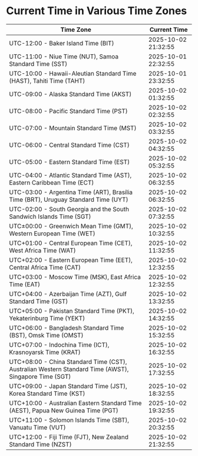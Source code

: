 # Current Time in Various Time Zones

| Time Zone | Current Time |
|-----------|--------------|
| UTC-12:00 - Baker Island Time (BIT) | 2025-10-02 21:32:55 |
| UTC-11:00 - Niue Time (NUT), Samoa Standard Time (SST) | 2025-10-01 22:32:55 |
| UTC-10:00 - Hawaii-Aleutian Standard Time (HAST), Tahiti Time (TAHT) | 2025-10-01 23:32:55 |
| UTC-09:00 - Alaska Standard Time (AKST) | 2025-10-02 01:32:55 |
| UTC-08:00 - Pacific Standard Time (PST) | 2025-10-02 02:32:55 |
| UTC-07:00 - Mountain Standard Time (MST) | 2025-10-02 03:32:55 |
| UTC-06:00 - Central Standard Time (CST) | 2025-10-02 04:32:55 |
| UTC-05:00 - Eastern Standard Time (EST) | 2025-10-02 05:32:55 |
| UTC-04:00 - Atlantic Standard Time (AST), Eastern Caribbean Time (ECT) | 2025-10-02 06:32:55 |
| UTC-03:00 - Argentina Time (ART), Brasília Time (BRT), Uruguay Standard Time (UYT) | 2025-10-02 06:32:55 |
| UTC-02:00 - South Georgia and the South Sandwich Islands Time (SGT) | 2025-10-02 07:32:55 |
| UTC±00:00 - Greenwich Mean Time (GMT), Western European Time (WET) | 2025-10-02 10:32:55 |
| UTC+01:00 - Central European Time (CET), West Africa Time (WAT) | 2025-10-02 11:32:55 |
| UTC+02:00 - Eastern European Time (EET), Central Africa Time (CAT) | 2025-10-02 12:32:55 |
| UTC+03:00 - Moscow Time (MSK), East Africa Time (EAT) | 2025-10-02 12:32:55 |
| UTC+04:00 - Azerbaijan Time (AZT), Gulf Standard Time (GST) | 2025-10-02 13:32:55 |
| UTC+05:00 - Pakistan Standard Time (PKT), Yekaterinburg Time (YEKT) | 2025-10-02 14:32:55 |
| UTC+06:00 - Bangladesh Standard Time (BST), Omsk Time (OMST) | 2025-10-02 15:32:55 |
| UTC+07:00 - Indochina Time (ICT), Krasnoyarsk Time (KRAT) | 2025-10-02 16:32:55 |
| UTC+08:00 - China Standard Time (CST), Australian Western Standard Time (AWST), Singapore Time (SGT) | 2025-10-02 17:32:55 |
| UTC+09:00 - Japan Standard Time (JST), Korea Standard Time (KST) | 2025-10-02 18:32:55 |
| UTC+10:00 - Australian Eastern Standard Time (AEST), Papua New Guinea Time (PGT) | 2025-10-02 19:32:55 |
| UTC+11:00 - Solomon Islands Time (SBT), Vanuatu Time (VUT) | 2025-10-02 20:32:55 |
| UTC+12:00 - Fiji Time (FJT), New Zealand Standard Time (NZST) | 2025-10-02 21:32:55 |
